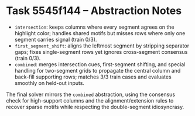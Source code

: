 # Task 5545f144 – Abstraction Notes

- `intersection`: keeps columns where every segment agrees on the highlight color; handles shared motifs but misses rows where only one segment carries signal (train 0/3).
- `first_segment_shift`: aligns the leftmost segment by stripping separator gaps; fixes single-segment rows yet ignores cross-segment consensus (train 0/3).
- `combined`: merges intersection cues, first-segment shifting, and special handling for two-segment grids to propagate the central column and back-fill supporting rows; matches 3/3 train cases and evaluates smoothly on held-out inputs.

The final solver mirrors the `combined` abstraction, using the consensus check for high-support columns and the alignment/extension rules to recover sparse motifs while respecting the double-segment idiosyncrasy.
